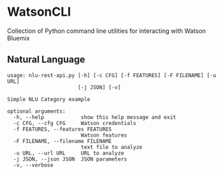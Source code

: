 # WatsonCLI
Collection of Python command line utilities for interacting with Watson Bluemix

## Natural Language

```shell-session
usage: nlu-rest-api.py [-h] [-c CFG] [-f FEATURES] [-F FILENAME] [-u URL]
                       [-j JSON] [-v]

Simple NLU Category example

optional arguments:
  -h, --help            show this help message and exit
  -c CFG, --cfg CFG     Watson credentials
  -f FEATURES, --features FEATURES
                        Watson features
  -F FILENAME, --filename FILENAME
                        text file to analyze
  -u URL, --url URL     URL to analyze
  -j JSON, --json JSON  JSON parameters
  -v, --verbose
```
